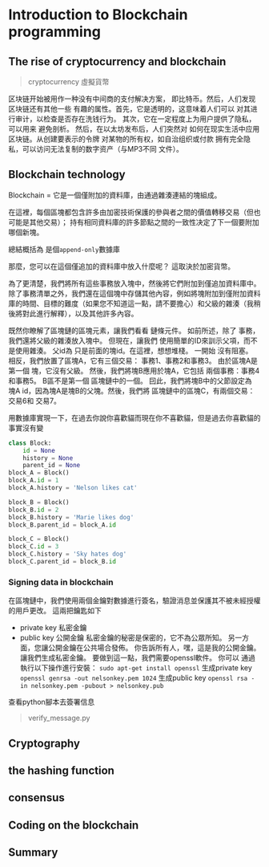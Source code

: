 # Introduction to Blockchain programming 

## The rise of cryptocurrency and blockchain 
> cryptocurrency 虛擬貨幣

区块链开始被用作一种没有中间商的支付解决方案，
即比特币。然后，人们发现区块链还有其他一些
有趣的属性。首先，它是透明的，这意味着人们可以
对其进行审计，以检查是否存在洗钱行为。
其次，它在一定程度上为用户提供了隐私，可以用来
避免剖析。
然后，在以太坊发布后，人们突然对
如何在现实生活中应用区块链。从创建要表示的令牌
对某物的所有权，如自治组织或付款
拥有完全隐私，可以访问无法复制的数字资产（与MP3不同
文件）。

## Blockchain technology
Blockchain = 它是一個僅附加的資料庫，由通過雜湊連結的塊組成。

在這裡，每個區塊都包含許多由加密技術保護的參與者之間的價值轉移交易（但也可能是其他交易）； 持有相同資料庫的許多節點之間的一致性决定了下一個要附加哪個新塊。

總結概括為 是個`append-only`數據庫


那麼，您可以在這個僅追加的資料庫中放入什麼呢？ 這取決於加密貨幣。 

為了更清楚，我們將所有這些事務放入塊中，然後將它們附加到僅追加資料庫中。 除了事務清單之外，我們還在這個塊中存儲其他內容，例如將塊附加到僅附加資料庫的時間、目標的難度（如果您不知道這一點，請不要擔心）和父級的雜湊（我稍後將對此進行解釋），以及其他許多內容。



既然你瞭解了區塊鏈的區塊元素，讓我們看看
鏈條元件。 如前所述，除了
事務，我們還將父級的雜湊放入塊中。 但現在，讓我們
使用簡單的ID來訓示父項，而不是使用雜湊。 父id為
只是前面的塊id。在這裡，想想堆棧。 一開始
沒有阻塞。 相反，我們放置了區塊A，它有三個交易：
事務1、事務2和事務3。 由於區塊A是第一個
塊，它沒有父級。 然後，我們將塊B應用於塊A，它包括
兩個事務：事務4和事務5。 B區不是第一個
區塊鏈中的一個。 囙此，我們將塊B中的父節設定為
塊A id，因為塊A是塊B的父塊。然後，我們將
區塊鏈中的區塊C，有兩個交易：交易6和
交易7。


用數據庫實現一下，在過去你說你喜歡貓而現在你不喜歡貓，但是過去你喜歡貓的事實沒有變
```python
class Block:
    id = None 
    history = None 
    parent_id = None 
block_A = Block()
block_A.id = 1 
block_A.history = 'Nelson likes cat'

block_B = Block()
block_B.id = 2
block_B.history = 'Marie likes dog'
block_B.parent_id = block_A.id 

block_C = Block()
block_C.id = 3
block_C.history = 'Sky hates dog'
block_C.parent_id = block_B.id
```


### Signing data in blockchain 
在區塊鏈中，我們使用兩個金鑰對數據進行簽名，驗證消息並保護其不被未經授權的用戶更改。 這兩把鑰匙如下
- private key 私密金鑰
- public key 公開金鑰
私密金鑰的秘密是保密的，它不為公眾所知。 另一方面，您讓公開金鑰在公共場合發佈。 你告訴所有人，嘿，這是我的公開金鑰。
讓我們生成私密金鑰。 要做到這一點，我們需要openssl軟件。 你可以
通過執行以下操作進行安裝：
`sudo apt-get install openssl`
生成private key 
`openssl genrsa -out nelsonkey.pem 1024`
生成public key
`openssl rsa -in nelsonkey.pem -pubout > nelsonkey.pub`

查看python腳本去簽署信息
> verify_message.py
 
## Cryptography


## the hashing function

## consensus 

## Coding on the blockchain 

## Summary
